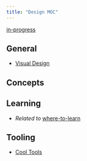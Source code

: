 ```yaml
---
title: "Design MOC"
---
```

[in-progress](notes/por/in-progress.md)

## General
- [Visual Design](notes/arts/visual.md)

## Concepts


## Learning
- *Related to* [where-to-learn](notes/perdev/learning/where-to-learn.md)

## Tooling
- [Cool Tools](notes/arts/design-tools.md)

